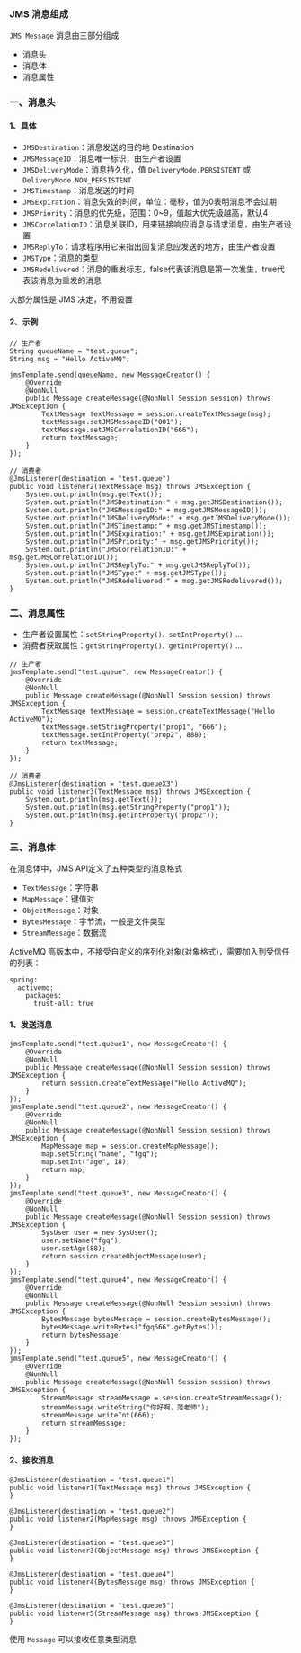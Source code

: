 ###  JMS 消息组成
`JMS Message` 消息由三部分组成
* 消息头
* 消息体
* 消息属性

###  一、消息头
#### 1、具体
* `JMSDestination`：消息发送的目的地 Destination
* `JMSMessageID`：消息唯一标识，由生产者设置
* `JMSDeliveryMode`：消息持久化，值 `DeliveryMode.PERSISTENT` 或 `DeliveryMode.NON_PERSISTENT`
* `JMSTimestamp`：消息发送的时间
* `JMSExpiration`：消息失效的时间，单位：毫秒，值为0表明消息不会过期
* `JMSPriority`：消息的优先级，范围：0~9，值越大优先级越高，默认4
* `JMSCorrelationID`：消息关联ID，用来链接响应消息与请求消息，由生产者设置
* `JMSReplyTo`：请求程序用它来指出回复消息应发送的地方，由生产者设置
* `JMSType`：消息的类型
* `JMSRedelivered`：消息的重发标志，false代表该消息是第一次发生，true代表该消息为重发的消息

大部分属性是 JMS 决定，不用设置


#### 2、示例
```
// 生产者
String queueName = "test.queue";
String msg = "Hello ActiveMQ";

jmsTemplate.send(queueName, new MessageCreator() {
    @Override
    @NonNull
    public Message createMessage(@NonNull Session session) throws JMSException {
        TextMessage textMessage = session.createTextMessage(msg);
        textMessage.setJMSMessageID("001");
        textMessage.setJMSCorrelationID("666");
        return textMessage;
    }
});

// 消费者
@JmsListener(destination = "test.queue")
public void listener2(TextMessage msg) throws JMSException {
    System.out.println(msg.getText());
    System.out.println("JMSDestination:" + msg.getJMSDestination());
    System.out.println("JMSMessageID:" + msg.getJMSMessageID());
    System.out.println("JMSDeliveryMode:" + msg.getJMSDeliveryMode());
    System.out.println("JMSTimestamp:" + msg.getJMSTimestamp());
    System.out.println("JMSExpiration:" + msg.getJMSExpiration());
    System.out.println("JMSPriority:" + msg.getJMSPriority());
    System.out.println("JMSCorrelationID:" + msg.getJMSCorrelationID());
    System.out.println("JMSReplyTo:" + msg.getJMSReplyTo());
    System.out.println("JMSType:" + msg.getJMSType());
    System.out.println("JMSRedelivered:" + msg.getJMSRedelivered());
}
```


###  二、消息属性
* 生产者设置属性：`setStringProperty()、setIntProperty()` ...
* 消费者获取属性：`getStringProperty()、getIntProperty()` ...

``` 
// 生产者
jmsTemplate.send("test.queue", new MessageCreator() {
    @Override
    @NonNull
    public Message createMessage(@NonNull Session session) throws JMSException {
        TextMessage textMessage = session.createTextMessage("Hello ActiveMQ");
        textMessage.setStringProperty("prop1", "666");
        textMessage.setIntProperty("prop2", 888);
        return textMessage;
    }
});

// 消费者
@JmsListener(destination = "test.queueX3")
public void listener3(TextMessage msg) throws JMSException {
    System.out.println(msg.getText());
    System.out.println(msg.getStringProperty("prop1"));
    System.out.println(msg.getIntProperty("prop2"));
}
```




###  三、消息体
在消息体中，JMS API定义了五种类型的消息格式

* `TextMessage`：字符串
* `MapMessage`：键值对
* `ObjectMessage`：对象
* `BytesMessage`：字节流，一般是文件类型
* `StreamMessage`：数据流

ActiveMQ 高版本中，不接受自定义的序列化对象(对象格式)，需要加入到受信任的列表：

```
spring:
  activemq:
    packages:
      trust-all: true
```

#### 1、发送消息
```
jmsTemplate.send("test.queue1", new MessageCreator() {
    @Override
    @NonNull
    public Message createMessage(@NonNull Session session) throws JMSException {
        return session.createTextMessage("Hello ActiveMQ");
    }
});
jmsTemplate.send("test.queue2", new MessageCreator() {
    @Override
    @NonNull
    public Message createMessage(@NonNull Session session) throws JMSException {
        MapMessage map = session.createMapMessage();
        map.setString("name", "fgq");
        map.setInt("age", 18);
        return map;
    }
});
jmsTemplate.send("test.queue3", new MessageCreator() {
    @Override
    @NonNull
    public Message createMessage(@NonNull Session session) throws JMSException {
        SysUser user = new SysUser();
        user.setName("fgq");
        user.setAge(88);
        return session.createObjectMessage(user);
    }
});
jmsTemplate.send("test.queue4", new MessageCreator() {
    @Override
    @NonNull
    public Message createMessage(@NonNull Session session) throws JMSException {
        BytesMessage bytesMessage = session.createBytesMessage();
        bytesMessage.writeBytes("fgq666".getBytes());
        return bytesMessage;
    }
});
jmsTemplate.send("test.queue5", new MessageCreator() {
    @Override
    @NonNull
    public Message createMessage(@NonNull Session session) throws JMSException {
        StreamMessage streamMessage = session.createStreamMessage();
        streamMessage.writeString("你好啊，范老师");
        streamMessage.writeInt(666);
        return streamMessage;
    }
});
```

#### 2、接收消息
```
@JmsListener(destination = "test.queue1")
public void listener1(TextMessage msg) throws JMSException {
}

@JmsListener(destination = "test.queue2")
public void listener2(MapMessage msg) throws JMSException {
}

@JmsListener(destination = "test.queue3")
public void listener3(ObjectMessage msg) throws JMSException {
}

@JmsListener(destination = "test.queue4")
public void listener4(BytesMessage msg) throws JMSException {
}

@JmsListener(destination = "test.queue5")
public void listener5(StreamMessage msg) throws JMSException {
}
```

使用 `Message` 可以接收任意类型消息



